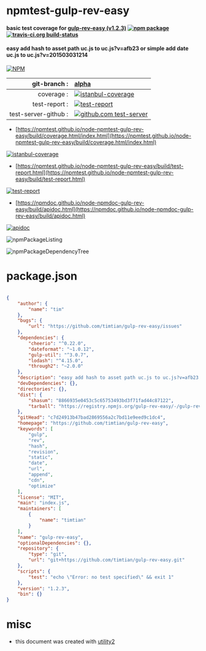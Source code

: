 # npmtest-gulp-rev-easy

#### basic test coverage for  [gulp-rev-easy (v1.2.3)](https://github.com/timtian/gulp-rev-easy)  [![npm package](https://img.shields.io/npm/v/npmtest-gulp-rev-easy.svg?style=flat-square)](https://www.npmjs.org/package/npmtest-gulp-rev-easy) [![travis-ci.org build-status](https://api.travis-ci.org/npmtest/node-npmtest-gulp-rev-easy.svg)](https://travis-ci.org/npmtest/node-npmtest-gulp-rev-easy)

#### easy add hash to asset path uc.js to uc.js?v=afb23 or simple add date uc.js to uc.js?v=201503031214

[![NPM](https://nodei.co/npm/gulp-rev-easy.png?downloads=true&downloadRank=true&stars=true)](https://www.npmjs.com/package/gulp-rev-easy)

| git-branch : | [alpha](https://github.com/npmtest/node-npmtest-gulp-rev-easy/tree/alpha)|
|--:|:--|
| coverage : | [![istanbul-coverage](https://npmtest.github.io/node-npmtest-gulp-rev-easy/build/coverage.badge.svg)](https://npmtest.github.io/node-npmtest-gulp-rev-easy/build/coverage.html/index.html)|
| test-report : | [![test-report](https://npmtest.github.io/node-npmtest-gulp-rev-easy/build/test-report.badge.svg)](https://npmtest.github.io/node-npmtest-gulp-rev-easy/build/test-report.html)|
| test-server-github : | [![github.com test-server](https://npmtest.github.io/node-npmtest-gulp-rev-easy/GitHub-Mark-32px.png)](https://npmtest.github.io/node-npmtest-gulp-rev-easy/build/app/index.html) | | build-artifacts : | [![build-artifacts](https://npmtest.github.io/node-npmtest-gulp-rev-easy/glyphicons_144_folder_open.png)](https://github.com/npmtest/node-npmtest-gulp-rev-easy/tree/gh-pages/build)|

- [https://npmtest.github.io/node-npmtest-gulp-rev-easy/build/coverage.html/index.html](https://npmtest.github.io/node-npmtest-gulp-rev-easy/build/coverage.html/index.html)

[![istanbul-coverage](https://npmtest.github.io/node-npmtest-gulp-rev-easy/build/screenCapture.buildCi.browser.%252Ftmp%252Fbuild%252Fcoverage.lib.html.png)](https://npmtest.github.io/node-npmtest-gulp-rev-easy/build/coverage.html/index.html)

- [https://npmtest.github.io/node-npmtest-gulp-rev-easy/build/test-report.html](https://npmtest.github.io/node-npmtest-gulp-rev-easy/build/test-report.html)

[![test-report](https://npmtest.github.io/node-npmtest-gulp-rev-easy/build/screenCapture.buildCi.browser.%252Ftmp%252Fbuild%252Ftest-report.html.png)](https://npmtest.github.io/node-npmtest-gulp-rev-easy/build/test-report.html)

- [https://npmdoc.github.io/node-npmdoc-gulp-rev-easy/build/apidoc.html](https://npmdoc.github.io/node-npmdoc-gulp-rev-easy/build/apidoc.html)

[![apidoc](https://npmdoc.github.io/node-npmdoc-gulp-rev-easy/build/screenCapture.buildCi.browser.%252Ftmp%252Fbuild%252Fapidoc.html.png)](https://npmdoc.github.io/node-npmdoc-gulp-rev-easy/build/apidoc.html)

![npmPackageListing](https://npmtest.github.io/node-npmtest-gulp-rev-easy/build/screenCapture.npmPackageListing.svg)

![npmPackageDependencyTree](https://npmtest.github.io/node-npmtest-gulp-rev-easy/build/screenCapture.npmPackageDependencyTree.svg)



# package.json

```json

{
    "author": {
        "name": "tim"
    },
    "bugs": {
        "url": "https://github.com/timtian/gulp-rev-easy/issues"
    },
    "dependencies": {
        "cheerio": "^0.22.0",
        "dateformat": "~1.0.12",
        "gulp-util": "^3.0.7",
        "lodash": "^4.15.0",
        "through2": "~2.0.0"
    },
    "description": "easy add hash to asset path uc.js to uc.js?v=afb23 or simple add date uc.js to uc.js?v=201503031214",
    "devDependencies": {},
    "directories": {},
    "dist": {
        "shasum": "8866935e0453c5c65753493bd3f71fad44c87122",
        "tarball": "https://registry.npmjs.org/gulp-rev-easy/-/gulp-rev-easy-1.2.3.tgz"
    },
    "gitHead": "c7d24913b47bad2869556a2c7bd11e9eed9c1dc4",
    "homepage": "https://github.com/timtian/gulp-rev-easy",
    "keywords": [
        "gulp",
        "rev",
        "hash",
        "revision",
        "static",
        "date",
        "url",
        "append",
        "cdn",
        "optimize"
    ],
    "license": "MIT",
    "main": "index.js",
    "maintainers": [
        {
            "name": "timtian"
        }
    ],
    "name": "gulp-rev-easy",
    "optionalDependencies": {},
    "repository": {
        "type": "git",
        "url": "git+https://github.com/timtian/gulp-rev-easy.git"
    },
    "scripts": {
        "test": "echo \"Error: no test specified\" && exit 1"
    },
    "version": "1.2.3",
    "bin": {}
}
```



# misc
- this document was created with [utility2](https://github.com/kaizhu256/node-utility2)
